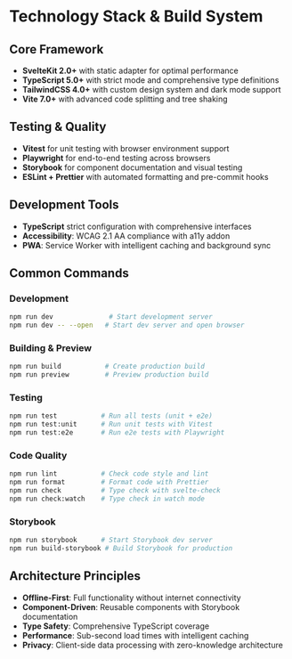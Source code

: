 # Technology Stack & Build System

## Core Framework
- **SvelteKit 2.0+** with static adapter for optimal performance
- **TypeScript 5.0+** with strict mode and comprehensive type definitions
- **TailwindCSS 4.0+** with custom design system and dark mode support
- **Vite 7.0+** with advanced code splitting and tree shaking

## Testing & Quality
- **Vitest** for unit testing with browser environment support
- **Playwright** for end-to-end testing across browsers
- **Storybook** for component documentation and visual testing
- **ESLint + Prettier** with automated formatting and pre-commit hooks

## Development Tools
- **TypeScript** strict configuration with comprehensive interfaces
- **Accessibility**: WCAG 2.1 AA compliance with a11y addon
- **PWA**: Service Worker with intelligent caching and background sync

## Common Commands

### Development
```bash
npm run dev              # Start development server
npm run dev -- --open   # Start dev server and open browser
```

### Building & Preview
```bash
npm run build           # Create production build
npm run preview         # Preview production build
```

### Testing
```bash
npm run test           # Run all tests (unit + e2e)
npm run test:unit      # Run unit tests with Vitest
npm run test:e2e       # Run e2e tests with Playwright
```

### Code Quality
```bash
npm run lint           # Check code style and lint
npm run format         # Format code with Prettier
npm run check          # Type check with svelte-check
npm run check:watch    # Type check in watch mode
```

### Storybook
```bash
npm run storybook      # Start Storybook dev server
npm run build-storybook # Build Storybook for production
```

## Architecture Principles
- **Offline-First**: Full functionality without internet connectivity
- **Component-Driven**: Reusable components with Storybook documentation
- **Type Safety**: Comprehensive TypeScript coverage
- **Performance**: Sub-second load times with intelligent caching
- **Privacy**: Client-side data processing with zero-knowledge architecture
